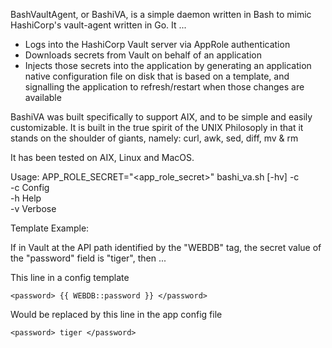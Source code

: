 BashVaultAgent, or BashiVA, is a simple daemon written in Bash
to mimic HashiCorp's vault-agent written in Go.
It ...
  - Logs into the HashiCorp Vault server via AppRole authentication
  - Downloads secrets from Vault on behalf of an application
  - Injects those secrets into the application by generating
    an application native configuration file on disk that is based on
    a template, and signalling the application to refresh/restart
    when those changes are available

BashiVA was built specifically to support AIX, and to be simple
and easily customizable. It is built in the true spirit of the 
UNIX Philosoply in that it stands on the shoulder of giants, namely: curl, awk, sed, diff, mv & rm
  
It has been tested on AIX, Linux and MacOS.

Usage:  APP_ROLE_SECRET="<app_role_secret>" bashi_va.sh [-hv] -c <file><br/>
    -c Config <file><br/>
    -h Help<br/>
    -v Verbose

Template Example:

  If in Vault at the API path identified by the "WEBDB" tag,
  the secret value of the "password" field is "tiger", then ...

  This line in a config template

    <password> {{ WEBDB::password }} </password>

  Would be replaced by this line in the app config file

    <password> tiger </password>
